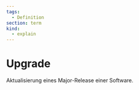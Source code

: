 ```yaml
---
tags:
  - Definition
section: term
kind:
  - explain
---
```

# Upgrade

Aktualisierung eines Major-Release einer Software.